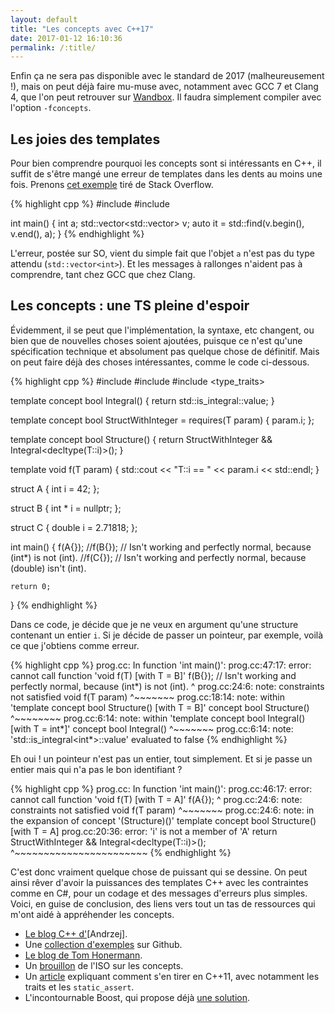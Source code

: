 ```yaml
---
layout: default
title: "Les concepts avec C++17"
date: 2017-01-12 16:10:36
permalink: /:title/
---
```

Enfin ça ne sera pas disponible avec le standard de 2017 (malheureusement !), mais on peut déjà faire mu-muse avec, notamment avec GCC 7 et Clang 4, que l'on peut retrouver sur [Wandbox](http://melpon.org/wandbox). Il faudra simplement compiler avec l'option `-fconcepts`.

<!--excerpt-->

## Les joies des templates

Pour bien comprendre pourquoi les concepts sont si intéressants en C++, il suffit de s'être mangé une erreur de templates dans les dents au moins une fois. Prenons [cet exemple](https://codegolf.stackexchange.com/questions/1956/generate-the-longest-error-message-in-c/10470#10470) tiré de Stack Overflow.

{% highlight cpp %}
#include <vector>
#include <algorithm>

int main()
{
	int a;
	std::vector<std::vector<int>> v;
	auto it = std::find(v.begin(), v.end(), a);
}
{% endhighlight %}

L'erreur, postée sur SO, vient du simple fait que l'objet `a` n'est pas du type attendu (`std::vector<int>`). Et les messages à rallonges n'aident pas à comprendre, tant chez GCC que chez Clang.

## Les concepts : une TS pleine d'espoir

Évidemment, il se peut que l'implémentation, la syntaxe, etc changent, ou bien que de nouvelles choses soient ajoutées, puisque ce n'est qu'une spécification technique et absolument pas quelque chose de définitif. Mais on peut faire déjà des choses intéressantes, comme le code ci-dessous.

{% highlight cpp %}
#include <algorithm>
#include <iostream>
#include <type_traits>

template<typename T>
concept bool Integral() 
{
	return std::is_integral<T>::value;
}

template<typename T>
concept bool StructWithInteger = requires(T param)
{
	param.i;
};

template<typename T>
concept bool Structure()
{
	return StructWithInteger<T> && Integral<decltype(T::i)>();
}

template <Structure T>
void f(T param)
{
	std::cout << "T::i == " << param.i << std::endl;
}

struct A
{
	int i = 42;
};

struct B
{
	int * i = nullptr;
};

struct C
{
	double i = 2.71818;
};

int main()
{
	f(A{});
	//f(B{}); // Isn't working and perfectly normal, because (int*) is not (int).
	//f(C{}); // Isn't working and perfectly normal, because (double) isn't (int).

	return 0;
}
{% endhighlight %}

Dans ce code, je décide que je ne veux en argument qu'une structure contenant un entier `i`. Si je décide de passer un pointeur, par exemple, voilà ce que j'obtiens comme erreur.

{% highlight cpp %}
prog.cc: In function 'int main()':
prog.cc:47:17: error: cannot call function 'void f(T) [with T = B]'
	 f(B{}); // Isn't working and perfectly normal, because (int*) is not (int).
				 ^
prog.cc:24:6: note:   constraints not satisfied
 void f(T param)
	  ^~~~~~~~
prog.cc:18:14: note: within 'template<class T> concept bool Structure() [with T = B]'
 concept bool Structure()
			  ^~~~~~~~~
prog.cc:6:14: note: within 'template<class T> concept bool Integral() [with T = int*]'
 concept bool Integral()
			  ^~~~~~~~
prog.cc:6:14: note: 'std::is_integral<int*>::value' evaluated to false
{% endhighlight %}

Eh oui ! un pointeur n'est pas un entier, tout simplement. Et si je passe un entier mais qui n'a pas le bon identifiant ?

{% highlight cpp %}
prog.cc: In function 'int main()':
prog.cc:46:17: error: cannot call function 'void f(T) [with T = A]'
	 f(A{});
				 ^
prog.cc:24:6: note:   constraints not satisfied
 void f(T param)
	  ^~~~~~~~
prog.cc:24:6: note: in the expansion of concept '(Structure<T>)()' template<class T> concept bool Structure() [with T = A]
prog.cc:20:36: error: 'i' is not a member of 'A'
	 return StructWithInteger<T> && Integral<decltype(T::i)>();
									^~~~~~~~~~~~~~~~~~~~~~~~
{% endhighlight %}

C'est donc vraiment quelque chose de puissant qui se dessine. On peut ainsi rêver d'avoir la puissances des templates C++ avec les contraintes comme en C#, pour un codage et des messages d'erreurs plus simples. Voici, en guise de conclusion, des liens vers tout un tas de ressources qui m'ont aidé à appréhender les concepts.

- [Le blog C++ d'](https://akrzemi1.wordpress.com/2012/01/11/concept-axioms-what-for/)[Andrzej].
- Une [collection d'exemples](https://github.com/asutton/origin) sur Github.
- [Le blog de Tom Honermann](http://honermann.net/blog/category/c-concepts/).
- Un [brouillon](http://www.open-std.org/jtc1/sc22/wg21/docs/papers/2015/n4377.pdf) de l'ISO sur les concepts.
- Un [article](http://ericniebler.com/2013/11/23/concept-checking-in-c11/) expliquant comment s'en tirer en C++11, avec notamment les traits et les `static_assert`.
- L'incontournable Boost, qui propose déjà [une solution](http://www.boost.org/doc/libs/1_61_0/libs/concept_check/concept_check.htm).